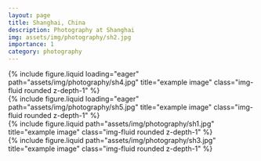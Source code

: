 ```yaml
---
layout: page
title: Shanghai, China
description: Photography at Shanghai
img: assets/img/photography/sh2.jpg
importance: 1
category: photography
---
```



<div class="row">
    <div class="col-sm mt-3 mt-md-0">
        {% include figure.liquid loading="eager" path="assets/img/photography/sh4.jpg" title="example image" class="img-fluid rounded z-depth-1" %}
    </div>
    <div class="col-sm mt-3 mt-md-0">
        {% include figure.liquid loading="eager" path="assets/img/photography/sh5.jpg" title="example image" class="img-fluid rounded z-depth-1" %}
    </div>
</div>


<div class="row justify-content-sm-center">
    <div class="col-sm-8 mt-3 mt-md-0">
        {% include figure.liquid path="assets/img/photography/sh1.jpg" title="example image" class="img-fluid rounded z-depth-1" %}
    </div>
    <div class="col-sm-4 mt-3 mt-md-0">
        {% include figure.liquid path="assets/img/photography/sh3.jpg" title="example image" class="img-fluid rounded z-depth-1" %}
    </div>
</div>

